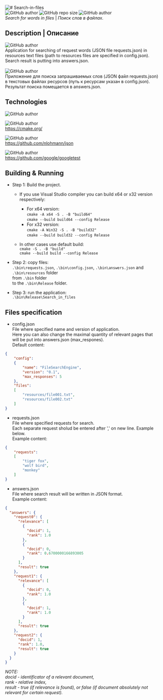 ![# Search-in-files](search-in-files.png)<br>
![GitHub author](https://img.shields.io/badge/made_by-OldScripter-009919)
![GitHub repo size](https://img.shields.io/github/repo-size/OldScripter/Search-in-files)
![GitHub author](https://img.shields.io/badge/made_on-C++-red)
<br><i> Search for words in files</i> | <i> Поиск слов в файлах.</i>

## Description | Описание
![GitHub author](https://img.shields.io/badge/-ENG-blue)<br>
Application for searching of request words (JSON file requests.json) in resources text files (path to resources files are specified in config.json). Search result is putting into answers.json.<br><br>
![GitHub author](https://img.shields.io/badge/-RUS-red)<br>
Приложение для поиска запрашиваемых слов (JSON файл requests.json) в текстовых файлах ресурсов (путь к ресурсам указан в config.json). Результат поиска помещается в answers.json.
## Technologies
![GitHub author](https://img.shields.io/badge/C++-14-005199?style=for-the-badge)<br>

![GitHub author](https://img.shields.io/badge/CMake-3.22-005199?style=for-the-badge)<br>
https://cmake.org/<br>

![GitHub author](https://img.shields.io/badge/JSON-3.10.5-orange?style=for-the-badge)<br>
https://github.com/nlohmann/json<br>

![GitHub author](https://img.shields.io/badge/GTest-1.11.0-green?style=for-the-badge)<br>
https://github.com/google/googletest<br>

## Building & Running
* Step 1: Build the project.<br>
  * If you use Visual Studio compiler you can build x64 or x32 version respectively:<br>
    * For x64 version:<br>
`cmake -A x64 -S . -B "build64"`<br>
`cmake --build build64 --config Release`<br>
    * For x32 version:<br>
`cmake -A Win32 -S . -B "build32"`<br>
`cmake --build build32 --config Release`<br>

  * In other cases use default build:<br>
`cmake -S . -B "build"`<br>
`cmake --build build --config Release`<br>

* Step 2: copy files:<br>
`.\bin\requests.json`, `.\bin\config.json`, `.\bin\answers.json` and `.\bin\resources` folder<br>
from `.\bin` folder <br>
to the `.\bin\Release` folder.<br>

* Step 3: run the application:<br>
`.\bin\Release\Search_in_files`<br>

## Files specification
* config.json<br>
File where specified name and version of application.<br>
Here you can also change the maximal quantity of relevant pages that will be put into answers.json (max_respones).<br>
Default content:<br>
```json
{
    "config": 
    {
        "name": "FileSearchEngine",
        "version": "0.1",
        "max_responses": 5
    },
    "files": 
    [
        "resources/file001.txt",
        "resources/file002.txt"
    ]
}
```

* requests.json<br>
File where specified requests for search.<br>
Each separate request sholud be entered after ',' on new line. Example below.<br>
Example content:<br>
```json
{
    "requests":
    [
        "tiger fox",
        "wolf bird",
        "monkey"
    ]
}
```
* answers.json<br>
File where search result will be written in JSON format.<br>
Example content:<br>
```json
{
  "answers": {
    "request0": {
      "relevance": [
        {
          "docid": 1,
          "rank": 1.0
        },
        {
          "docid": 0,
          "rank": 0.6700000166893005
        }
      ],
      "result": true
    },
    "request1": {
      "relevance": [
        {
          "docid": 0,
          "rank": 1.0
        },
        {
          "docid": 1,
          "rank": 1.0
        }
      ],
      "result": true
    },
    "request2": {
      "docid": 1,
      "rank": 1.0,
      "result": true
    }
  }
}
```
<i>NOTE:<br>docid - identificator of a relevant document,<br>rank - relative index,<br>result - true (if relevance is found), or false (if document absolutely not relevant for certain request).</i>
